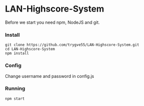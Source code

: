 # LAN-Highscore-System

Before we start you need npm, NodeJS and git.

### Install
```
git clone https://github.com/trygve55/LAN-Highscore-System.git
cd LAN-Highscore-System
npm install
```

### Config
Change username and password in config.js

### Running
```
npm start
```
